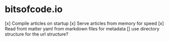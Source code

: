 # bitsofcode.io

[x] Compile articles on startup
[x] Serve articles from memory for speed
[x] Read front matter yaml from markdown files for metadata
[] use directory structure for the url structure?

